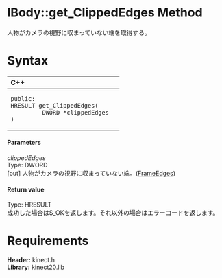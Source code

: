 IBody::get\_ClippedEdges Method  
===============================  

人物がカメラの視野に収まっていない端を取得する。 <span id="syntaxSection"></span>

Syntax  
======  

<table>
<colgroup>
<col width="100%" />
</colgroup>
<thead>
<tr class="header">
<th align="left">C++</th>
</tr>
</thead>
<tbody>
<tr class="odd">
<td align="left"><pre><code>public:  
HRESULT get_ClippedEdges(  
         DWORD *clippedEdges  
)</code></pre></td>
</tr>
</tbody>
</table>

<span id="ID4EG"></span>
#### Parameters  

*clippedEdges*    
Type: DWORD  
[out] 人物がカメラの視野に収まっていない端。([FrameEdges](../../../Enumerations/FrameEdges_Enumeration.md))  

<span id="ID4EP"></span>
#### Return value  

Type: HRESULT  
成功した場合はS\_OKを返します。それ以外の場合はエラーコードを返します。  

<span id="requirements"></span>

Requirements  
============  

**Header:** kinect.h  
**Library:** kinect20.lib  



<!--Please do not edit the data in the comment block below.-->
<!--
TOCTitle : get_ClippedEdges Method
RLTitle : IBody::get_ClippedEdges Method
KeywordK : get_ClippedEdges method
KeywordK : IBody::get_ClippedEdges method
KeywordF : IBody::get_ClippedEdges
KeywordF : get_ClippedEdges
KeywordF : Microsoft.Kinect.kinect.IBody.get_ClippedEdges(DWORD@)
KeywordA : M:Microsoft.Kinect.kinect.IBody.get_ClippedEdges(DWORD@)
AssetID : M:Microsoft.Kinect.kinect.IBody.get_ClippedEdges(DWORD@)
Locale : en-us
CommunityContent : 1
APIType : Managed
APILocation : 
APIName : Microsoft.Kinect.kinect.IBody::get_ClippedEdges
TargetOS : Windows
TopicType : kbSyntax
DevLang : C++
DocSet : K4Wv2
ProjType : K4Wv2Proj
Technology : Kinect for Windows
Product : Kinect for Windows SDK v2
productversion : 20
-->
